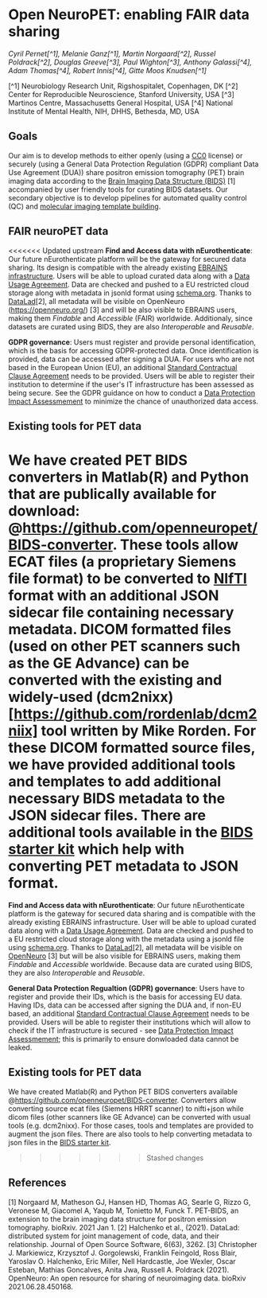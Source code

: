 # Open NeuroPET: enabling FAIR data sharing

*Cyril Pernet[^1], Melanie Ganz[^1], Martin Norgaard[^2], Russel Poldrack[^2], Douglas Greeve[^3], Paul Wighton[^3], Anthony Galassi[^4], Adam Thomas[^4], Robert Innis[^4], Gitte Moos Knudsen[^1]*

[^1] Neurobiology Research Unit, Rigshospitalet, Copenhagen, DK
[^2] Center for Reproducible Neuroscience, Stanford University, USA
[^3] Martinos Centre, Massachusetts General Hospital, USA
[^4] National Institute of Mental Health, NIH, DHHS, Bethesda, MD, USA

## Goals

Our aim is to develop methods to either openly (using a [CC0](https://creativecommons.org/share-your-work/public-domain/cc0/) license) or securely (using a General Data Protection Regulation (GDPR) compliant Data Use Agreement (DUA)) share positron emission tomography (PET) brain imaging data according to the [Brain Imaging Data Structure (BIDS)](https://bids.neuroimaging.io/) [1] accompanied by user friendly tools for curating BIDS datasets. Our secondary objective is to develop pipelines for automated quality control (QC) and [molecular imaging template building](https://github.com/openneuropet/templates).

## FAIR neuroPET data

<<<<<<< Updated upstream
**Find and Access data with nEurothenticate**: Our future nEurothenticate platform will be the gateway for secured data sharing. Its design is compatible with the already existing [EBRAINS infrastructure](https://ebrains.eu/). Users will be able to upload curated data along with a [Data Usage Agreement](https://open-brain-consent.readthedocs.io/en/stable/gdpr/data_user_agreement.html). Data are checked and pushed to a EU restricted cloud storage along with metadata in jsonld format using [schema.org](https://schema.org/). Thanks to [DataLad](https://www.datalad.org/)[2], all metadata will be visible on OpenNeuro (https://openneuro.org/) [3] and will be also visible to EBRAINS users, making them *Findable* and *Accessible* (FAIR) worldwide. Additionaly, since datasets are curated using BIDS, they are also *Interoperable* and *Reusable*. 

**GDPR governance**: Users must register and provide personal identification, which is the basis for accessing GDPR-protected data. Once identification is provided, data can be accessed after signing a DUA. For users who are not based in the European Union (EU), an additional [Standard Contractual Clause Agreement](https://ec.europa.eu/info/law/law-topic/data-protection/international-dimension-data-protection/standard-contractual-clauses-scc_en) needs to be provided. Users will be able to register their institution to determine if the user's IT infrastructure has been assessed as being secure. See the GDPR guidance on how to conduct a [Data Protection Impact Assessmement](https://gdpr.eu/data-protection-impact-assessment-template/) to minimize the chance of unauthorized data access.

## Existing tools for PET data

We have created PET BIDS converters in Matlab(R) and Python that are publically available for download: @https://github.com/openneuropet/BIDS-converter. These tools allow ECAT files (a proprietary Siemens file format) to be converted to [NIfTI](https://nifti.nimh.nih.gov/) format with an additional JSON sidecar file containing necessary metadata. DICOM formatted files (used on other PET scanners such as the GE Advance) can be converted with the existing and widely-used (dcm2nixx)[https://github.com/rordenlab/dcm2niix] tool written by Mike Rorden. For these DICOM formatted source files, we have provided additional tools and templates to add additional necessary BIDS metadata to the JSON sidecar files. There are additional tools available in the [BIDS starter kit](https://github.com/bids-standard/bids-starter-kit/tree/main/matlabCode/pet) which help with converting PET metadata to JSON format.
=======
**Find and Access data with nEurothenticate**: Our future nEurothenticate platform is the gateway for secured data sharing and is compatible with the already existing EBRAINS infrastructure. User will be able to upload curated data along with a [Data Usage Agreement](https://open-brain-consent.readthedocs.io/en/stable/gdpr/data_user_agreement.html). Data are checked and pushed to a EU restricted cloud storage along with the metadata using a jsonld file using [schema.org](https://schema.org/). Thanks to [DataLad](https://www.datalad.org/)[2], all metadata will be visible on [OpenNeuro](https://openneuro.org/) [3] but will be also visible for EBRAINS users, making them *Findable*  and *Accessible* worldwide. Because data are curated using BIDS, they are also *Interoperable* and *Reusable*. 

**General Data Protection Regualtion (GDPR) governance**: Users have to register and provide their IDs, which is the basis for accessing EU data. Having IDs, data can be accessed after signing the DUA and, if non-EU based, an additional [Standard Contractual Clause Agreement](https://ec.europa.eu/info/law/law-topic/data-protection/international-dimension-data-protection/standard-contractual-clauses-scc_en) needs to be provided. Users will be able to register their institutions which will allow to check if the IT infrastructure is secured - see [Data Protection Impact Assessmement](https://gdpr.eu/data-protection-impact-assessment-template/); this is primarily to ensure donwloaded data cannot be leaked. 

## Existing tools for PET data

We have created Matlab(R) and Python PET BIDS converters available @https://github.com/openneuropet/BIDS-converter. Converters allow converting source ecat files (Siemens HRRT scanner) to nifti+json while dicom files (other scanners like GE Advance) can be converted with usual tools (e.g. dcm2nixx). For those cases, tools and templates are provided to augment the json files. There are also tools to help converting metadata to json files in the [BIDS starter kit](https://github.com/bids-standard/bids-starter-kit/tree/main/matlabCode/pet).
>>>>>>> Stashed changes

## References
[1] Norgaard M, Matheson GJ, Hansen HD, Thomas AG, Searle G, Rizzo G, Veronese M, Giacomel A, Yaqub M, Tonietto M, Funck T. PET-BIDS, an extension to the brain imaging data structure for positron emission tomography. bioRxiv. 2021 Jan 1.
[2] Halchenko et al., (2021). DataLad: distributed system for joint management of code, data, and their relationship. Journal of Open Source Software, 6(63), 3262.
[3] Christopher J. Markiewicz, Krzysztof J. Gorgolewski, Franklin Feingold, Ross Blair, Yaroslav O. Halchenko, Eric Miller, Nell Hardcastle, Joe Wexler, Oscar Esteban, Mathias Goncalves, Anita Jwa, Russell A. Poldrack (2021). OpenNeuro: An open resource for sharing of neuroimaging data. bioRxiv 2021.06.28.450168.
